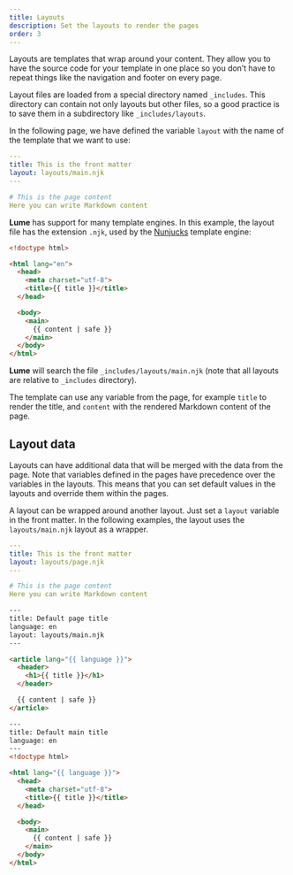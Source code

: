 ```yaml
---
title: Layouts
description: Set the layouts to render the pages
order: 3
---
```


Layouts are templates that wrap around your content. They allow you to have the
source code for your template in one place so you don’t have to repeat things
like the navigation and footer on every page.

Layout files are loaded from a special directory named `_includes`. This
directory can contain not only layouts but other files, so a good practice is to
save them in a subdirectory like `_includes/layouts`.

In the following page, we have defined the variable `layout` with the name of
the template that we want to use:

```yml
---
title: This is the front matter
layout: layouts/main.njk
---

# This is the page content
Here you can write Markdown content
```

**Lume** has support for many template engines. In this example, the layout file
has the extension `.njk`, used by the
[Nunjucks](https://mozilla.github.io/nunjucks/) template engine:

```html
<!doctype html>

<html lang="en">
  <head>
    <meta charset="utf-8">
    <title>{{ title }}</title>
  </head>

  <body>
    <main>
      {{ content | safe }}
    </main>
  </body>
</html>
```

**Lume** will search the file `_includes/layouts/main.njk` (note that all
layouts are relative to `_includes` directory).

The template can use any variable from the page, for example `title` to render
the title, and `content` with the rendered Markdown content of the page.

## Layout data

Layouts can have additional data that will be merged with the data from the
page. Note that variables defined in the pages have precedence over the
variables in the layouts. This means that you can set default values in the
layouts and override them within the pages.

A layout can be wrapped around another layout. Just set a `layout` variable in
the front matter. In the following examples, the layout uses the
`layouts/main.njk` layout as a wrapper.

<lume-code>

```yml { title="page.md" }
---
title: This is the front matter
layout: layouts/page.njk
---

# This is the page content
Here you can write Markdown content
```

```html { title="_includes/layouts/page.njk" }
---
title: Default page title
language: en
layout: layouts/main.njk
---

<article lang="{{ language }}">
  <header>
    <h1>{{ title }}</h1>
  </header>

  {{ content | safe }}
</article>
```

```html { title="_includes/layouts/main.njk" }
---
title: Default main title
language: en
---
<!doctype html>

<html lang="{{ language }}">
  <head>
    <meta charset="utf-8">
    <title>{{ title }}</title>
  </head>

  <body>
    <main>
      {{ content | safe }}
    </main>
  </body>
</html>
```

</lume-code>
